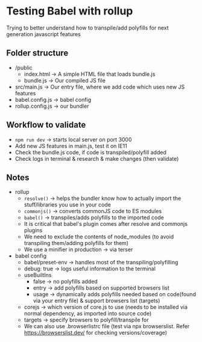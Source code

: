 # Testing Babel with rollup

Trying to better understand how to transpile/add polyfills for next generation javascript features

## Folder structure

- /public
  - index.html -> A simple HTML file that loads bundle.js
  - bundle.js -> Our compiled JS file
- src/main.js -> Our entry file, where we add code which uses new JS features
- babel.config.js -> babel config
- rollup.config.js -> our bundler

## Workflow to validate

- `npm run dev` -> starts local server on port 3000
- Add new JS features in main.js, test it on IE11
- Check the bundle.js code, if code is transpiled/polyfill added
- Check logs in terminal & research & make changes (then validate)

## Notes

- rollup
  - `resolve()` -> helps the bundler know how to actually import the stuff/libraries you use in your code
  - `commonjs()` -> converts commonJS code to ES modules
  - `babel()` -> transpiles/adds polyfills to the imported code
  - It is critical that babel's plugin comes after resolve and commonjs plugins
  - We need to exclude the contents of node_modules (to avoid transpiling them/adding polyfills for them)
  - We use a minifier in production -> via terser
- babel config
  - babel/preset-env -> handles most of the transpiling/polyfilling
  - debug: true -> logs useful information to the terminal
  - useBuiltIns
    - false -> no polyfills added
    - entry -> add polyfills based on supported browsers list
    - usage -> dynamically adds polyfills needed based on code(found via your entry file) & support browsers list (targets)
  - corejs -> which version of core.js to use (needs to be installed via normal dependency, as imported into source code)
  - targets -> specify browsers to polyfill/transpile for
  - We can also use .browserlistrc file (test via npx browserslist. Refer https://browserslist.dev/ for checking versions/coverage)
